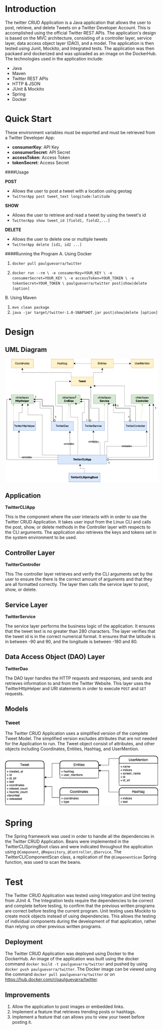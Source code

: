# Introduction
The twitter CRUD Application is a Java application that allows the user to post, retrieve, and delete Tweets on a Twitter Developer Account. This is accomplished using the official Twitter REST APIs. The application's design is based on the MVC architecture, consisting of a controller layer, service layer, data access object layer (DAO), and a model. The application is then tested using Junit, Mockito, and Integrated tests. The application was then packaed and dockerized and was uploaded as an image on the DockerHub. The technologies used in the application include:

- Java
- Maven
- Twitter REST APIs
- HTTP & JSON
- JUnit & Mockito
- Spring 
- Docker

# Quick Start
These environment variables must be exported and must be retrieved from a Twitter Developer App:
- **consumerKey**: API Key
- **consumerSecret**: API Secret
- **accessToken**: Access Token
- **tokenSecret**: Access Secret

####Usage

**POST**
- Allows the user to post a tweet with a location using geotag
- `TwitterApp post tweet_text longitude:latitude`

**SHOW**
- Allows the user to retrieve and  read a tweet by using the tweet's id
- `TwitterApp show tweet_id [field1, field2,...]`

**DELETE**
- Allows the user to delete one or multiple tweets
- `TwitterApp delete [id1, id2 ...]` 

####Running the Program
A. Using Docker

1. `docker pull paulguevarra/twitter`

2. `docker run --rm \
   -e consumerKey=YOUR_KEY \
   -e consumerSecret=YOUR_KEY \
   -e accessToken=YOUR_TOKEN \
   -e tokenSecret=YOUR_TOKEN \
    paulguevarra/twitter post|show|delete [option]`

B. Using Maven

1. `mvn clean package`
2. `java -jar target/twitter-1.0-SNAPSHOT.jar post|show|delete [option]`
# Design

## UML Diagram
![UML_diagram](./assets/UML_diagram.png)
## Application
**TwitterCLIApp**

This is the component where the user interacts with in order to use the Twitter CRUD Application. It takes user input from the Linux CLI and calls the post, show, or delete methods in the Controller layer with respects to the CLI arguments. The application also retrieves the keys and tokens set in the system environment to be used.
## Controller Layer
**TwitterController**

This The controller layer retrieves and verify the CLI arguments set by the user to ensure the there is the correct amount of arguments and that they are all formatted correctly. The layer then calls the service layer to post, show, or delete.
## Service Layer
**TwitterService**

The service layer performs the business logic of the application. It ensures that the tweet text is no greater than 280 characters. The layer verifies that the tweet id is in the correct numerical format. It ensures that the latitude is in between -90 and 90, and the longitude is between -180 and 80.
## Data Access Object (DAO) Layer
**TwitterDao**

The DAO layer handles the HTTP requests and responses, and sends and retrieves information to and from the Twitter Website. This layer uses the TwitterHttpHelper and URI statements in order to execute `POST` and `GET` requests. 
## Models

### Tweet

The Twitter CRUD Application uses a simplified version of the complete Tweet Model. The simplified version excludes attributes that are not needed for the Application to run. The Tweet object consist of attributes, and other objects including Coordinates, Entities, Hashtag, and UserMention.

![ER_diagram](./assets/ER_diagram.png)

# Spring
The Spring framework was used in order to handle all the dependencies in the Twitter CRUD Application. Beans were implemented in the TwitterCLISpringBoot class and were indicated throughout the application using `@Component`, `@Repository`, `@Controller`, `@Service`. The TwitterCLIComponentScan class, a replication of the `@ComponentScan` Spring function, was used to scan the beans. 
# Test
The Twitter CRUD Application was tested using Integration and Unit testing from JUnit 4. The Integration tests require the dependencies to be correct and complete before testing, to confirm that the previous written programs are correct before testing the current program. Unit testing uses Mockito to create mock objects instead of using dependencies. This allows the testing of individual components during the development of that application, rather than relying on other previous written programs. 
## Deployment
The Twitter CRUD Application was deployed using Docker to the DockerHub. An image of the application was built using the docker command `docker build -t paulguevarra/twitter` and pushed by using `docker push paulguevarra/twitter`. The Docker image can be viewed using the command `docker pull paulguevarra/twitter` or on https://hub.docker.com/r/paulguevarra/twitter. 
## Improvements
1. Allow the application to post images or embedded links. 
2. Implement a feature that retrieves trending posts or hashtags. 
3. Implement a feature that can allows you to view your tweet before posting it. 
